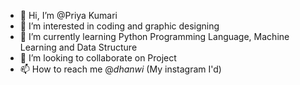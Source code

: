 - 👋 Hi, I’m @Priya Kumari
- 👀 I’m interested in coding and graphic designing
- 🌱 I’m currently learning Python Programming Language, Machine Learning and Data Structure
- 💞️ I’m looking to collaborate on Project
- 📫 How to reach me @_dhanwi_ (My instagram I'd)

<!---
Dhanwi/Dhanwi is a ✨ special ✨ repository because its `README.md` (this file) appears on your GitHub profile.
You can click the Preview link to take a look at your changes.
--->
